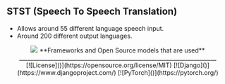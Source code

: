 ## STST (Speech To Speech Translation)
- Allows around 55 different language speech input.
- Around 200 different output languages.


<div align="center">
<img src="https://static.scarf.sh/a.png?x-pxid=cf317fe7-2188-4721-bc01-124bb5d5dbb2" />
**Frameworks and Open Source models that are used**
  <br>
  ______________________________________________________________________
  <br>  
[![License](<https://img.shields.io/badge/License-MPL%202.0-brightgreen.svg>)](https://opensource.org/license/MIT)
[![Django](<https://img.shields.io/badge/%20%20Django%20%20-8A2BE2>)](https://www.djangoproject.com/)
[![PyTorch](<https://img.shields.io/badge/%20%20PyTorch%20%20-8A2BE2>)](https://pytorch.org/)

</div>


